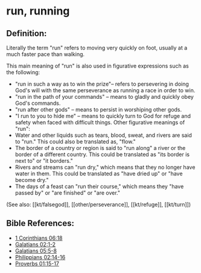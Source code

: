 # run, running #

## Definition: ##

Literally the term "run" refers to moving very quickly on foot, usually at a much faster pace than walking.

This main meaning of "run" is also used in figurative expressions such as the following:
   * "run in such a way as to win the prize"– refers to persevering in doing God's will with the same perseverance as running a race in order to win.
   * "run in the path of your commands" – means to gladly and quickly obey God's commands.
   * "run after other gods" – means to persist in worshiping other gods.
   * "I run to you to hide me" – means to quickly turn to God for refuge and safety when faced with difficult things.
Other figurative meanings of "run":
   * Water and other liquids such as tears, blood, sweat, and rivers are said to "run." This could also be translated as, "flow."
   * The border of a country or region is said to "run along" a river or the border of a different country. This could be translated as "its border is next to" or "it borders."
   * Rivers and streams can "run dry," which means that they no longer have water in them. This could be translated as "have dried up" or "have become dry."
   * The days of a feast can "run their course," which means they "have passed by" or "are finished" or "are over."

(See also: [[kt/falsegod]], [[other/perseverance]], [[kt/refuge]], [[kt/turn]])

## Bible References: ##

* [1 Corinthians 06:18](en/tn/1co/help/06/18)
* [Galatians 02:1-2](en/tn/gal/help/02/01)
* [Galatians 05:5-8](en/tn/gal/help/05/05)
* [Philippians 02:14-16](en/tn/php/help/02/14)
* [Proverbs 01:15-17](en/tn/pro/help/01/15)
